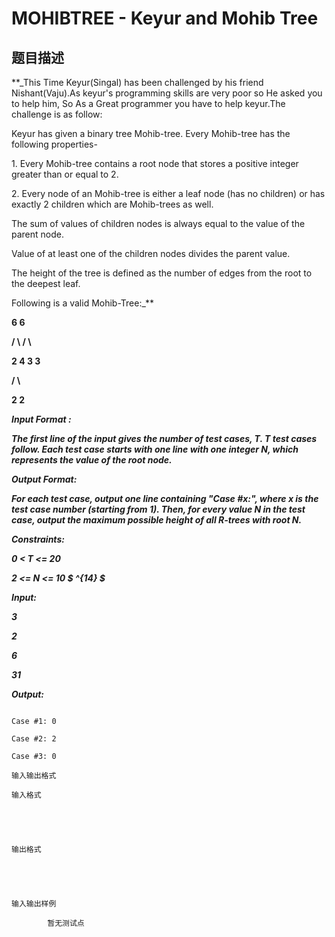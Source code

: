 # MOHIBTREE - Keyur and Mohib Tree

## 题目描述

 **_This Time Keyur(Singal) has been challenged by his friend Nishant(Vaju).As keyur's programming skills are very poor so He asked you to help him, So As a Great programmer you have to help keyur.The challenge is as follow:

Keyur has given a binary tree Mohib-tree. Every Mohib-tree has the following properties-

1\. Every Mohib-tree contains a root node that stores a positive integer greater than or equal to 2.

2\. Every node of an Mohib-tree is either a leaf node (has no children) or has exactly 2 children which are Mohib-trees as well.

The sum of values of children nodes is always equal to the value of the parent node.

Value of at least one of the children nodes divides the parent value.

The height of the tree is defined as the number of edges from the root to the deepest leaf.

Following is a valid Mohib-Tree:_**

**6 6**

**/ \\ / \\**

**2 4 3 3**

**/ \\**

**2 2**

**_Input Format :_**

**_The first line of the input gives the number of test cases, T. T test cases follow. Each test case starts with one line with one integer N, which represents the value of the root node._**

**_Output Format:_**

**_For each test case, output one line containing "Case #x:", where x is the test case number (starting from 1). Then, for every value N in the test case, output the maximum possible height of all R-trees with root N._**

_**Constraints:**_

_**0 < T <= 20**_

_**2 <= N <= 10 $ ^{14} $**_

_**Input:**_

_**3**_

_**2**_

_**6**_

_**31**_

_**Output:**_

```

Case #1: 0

Case #2: 2

Case #3: 0

```

    输入输出格式

    输入格式

    

    

    输出格式

    

    

    输入输出样例

            暂无测试点

    

    

    

<!--  -->

